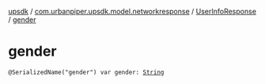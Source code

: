 [upsdk](../../index.md) / [com.urbanpiper.upsdk.model.networkresponse](../index.md) / [UserInfoResponse](index.md) / [gender](./gender.md)

# gender

`@SerializedName("gender") var gender: `[`String`](https://kotlinlang.org/api/latest/jvm/stdlib/kotlin/-string/index.html)